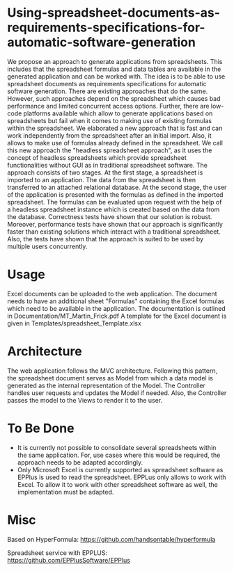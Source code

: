 # Using-spreadsheet-documents-as-requirements-specifications-for-automatic-software-generation
We propose an approach to generate applications from spreadsheets. This includes that the spreadsheet formulas and data tables are available in the generated application and can be worked with. The idea is to be able to use spreadsheet documents as requirements specifications for automatic software generation. There are existing approaches that do the same. However, such approaches depend on the spreadsheet which causes bad performance and limited concurrent access options. Further, there are low-code platforms available which allow to generate applications based on spreadsheets but fail when it comes to making use of existing formulas within the spreadsheet. We elaborated a new approach that is fast and can work independently from the spreadsheet after an initial import. Also, it allows to make use of formulas already defined in the spreadsheet. We call this new approach the "headless spreadsheet approach", as it uses the concept of headless spreadsheets which provide spreadsheet functionalities without GUI as in traditional spreadsheet
software. The approach consists of two stages. At the first stage, a spreadsheet is imported to an application. The data from the spreadsheet is then transferred to an attached relational database. At the second stage, the user of the application is presented with the formulas as defined in the imported spreadsheet. The formulas can be evaluated upon request with the help of a headless spreadsheet instance which is
created based on the data from the database. Correctness tests have shown that our solution is robust. Moreover, performance tests have shown that our approach is significantly faster than existing solutions which interact with a traditional spreadsheet. Also, the tests have shown that the approach is suited to be used by multiple users concurrently.

# Usage
Excel documents can be uploaded to the web application. The document needs to have an additional sheet "Formulas" containing the Excel formulas which need to be available in the application.
The documentation is outlined in Documentation/MT_Martin_Frick.pdf
A template for the Excel document is given in Templates/spreadsheet_Template.xlsx 

# Architecture
The web application follows the MVC architecture. Following this pattern, the spreadsheet document serves as Model from which a data model is generated as the internal representation of the Model. The Controller handles user requests and updates the Model if needed. Also, the Controller passes the model to the Views to render it to the user.
 
 # To Be Done
 * It is currently not possible to consolidate several spreadsheets within the same application. For, use cases where this would be required, the approach needs to be adapted accordingly.
 * Only Microsoft Excel is currently supported as spreadsheet software as EPPlus is used to read the spreadsheet. EPPLus only allows to work with Excel. To allow it to work with other spreadsheet software as well, the implementation must be adapted.

# Misc

Based on HyperFormula:
https://github.com/handsontable/hyperformula

Spreadsheet service with EPPLUS:
https://github.com/EPPlusSoftware/EPPlus
